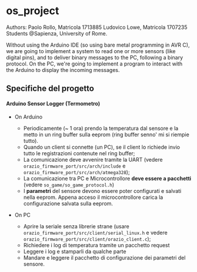 # os_project

Authors:
	Paolo Rollo, Matricola 1713885
	Ludovico Lowe, Matricola 1707235
Students @Sapienza, University of Rome.

Without using the Arduino IDE (so using bare metal programming in AVR C), we are going to implement a system to read one or more sensors (like digital pins), and to deliver
binary messages to the PC, following a binary protocol. On the PC, we're going to implement a program to interact with the Arduino to display
the incoming messages.


## Specifiche del progetto
#### Arduino Sensor Logger (Termometro)
- On Arduino
	- Periodicamente (~ 1 ora) prendo la temperatura dal sensore e la metto in un ring buffer sulla eeprom (ring buffer senno' mi si riempie tutto).
	- Quando un client si connette (un PC), se il client lo richiede invio tutto le registrazioni contenute nel ring buffer;
	+ La comunicazione deve avvenire tramite la UART (vedere ```orazio_firmware_port/src/arch/include``` e ```orazio_firmware_port/src/arch/atmega328```);
	+ La comunicazione tra PC e Microcontrollore **deve essere a pacchetti** (vedere ```so_game/so_game_protocol.h```)
	- I **parametri** del sensore devono essere poter configurati e salvati nella eeprom. Appena acceso il microcontrollore carica la configurazione salvata sulla eeprom.

- On PC
	- Aprire la seriale senza librerie strane (usare ```orazio_firmware_port/src/client/serial_linux.h``` e vedere ```orazio_firmware_port/src/client/orazio_client.c```);
	- Richiedere i log di temperatura tramite un pacchetto request
	- Leggere i log e stamparli da qualche parte
	- Mandare e leggere il pacchetto di configurazione dei parametri del sensore.
